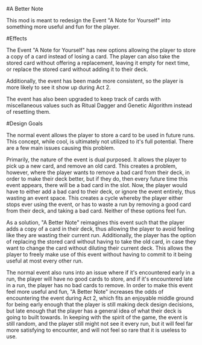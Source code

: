 #A Better Note

This mod is meant to redesign the Event "A Note for Yourself" into something more useful and fun for the player.

#Effects

The Event "A Note for Yourself" has new options allowing the player to store a copy of a card instead of losing a card. The player can also take the stored card without offering a replacement, leaving it empty for next time, or replace the stored card without adding it to their deck.

Additionally, the event has been made more consistent, so the player is more likely to see it show up during Act 2.

The event has also been upgraded to keep track of cards with miscellaneous values such as Ritual Dagger and Genetic Algorithm instead of resetting them.

#Design Goals

The normal event allows the player to store a card to be used in future runs. This concept, while cool, is ultimately not utilized to it's full potential. There are a few main issues causing this problem.

Primarily, the nature of the event is dual purposed. It allows the player to pick up a new card, and remove an old card. This creates a problem, however, where the player wants to remove a bad card from their deck, in order to make their deck better, but if they do, then every future time this event appears, there will be a bad card in the slot. Now, the player would have to either add a bad card to their deck, or ignore the event entirely, thus wasting an event space. This creates a cycle whereby the player either stops ever using the event, or has to waste a run by removing a good card from their deck, and taking a bad card. Neither of these options feel fun.

As a solution, "A Better Note" reimagines this event such that the player adds a copy of a card in their deck, thus allowing the player to avoid feeling like they are wasting their current run. Additionally, the player has the option of replacing the stored card without having to take the old card, in case they want to change the card without diluting their current deck. This allows the player to freely make use of this event without having to commit to it being useful at most every other run.

The normal event also runs into an issue where if it's encountered early in a run, the player will have no good cards to store, and if it's encountered late in a run, the player has no bad cards to remove. In order to make this event feel more useful and fun, "A Better Note" increases the odds of encountering the event during Act 2, which fits an enjoyable middle ground for being early enough that the player is still making deck design decisions, but late enough that the player has a general idea of what their deck is going to built towards. In keeping with the spirit of the game, the event is still random, and the player still might not see it every run, but it will feel far more satisfying to encounter, and will not feel so rare that it is useless to use.